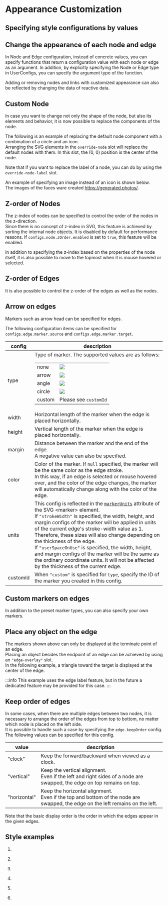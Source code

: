 # Appearance Customization

## Specifying style configurations by values

<demo-tabs :use-data="true">
<template v-slot:demo>
  <DemoConfigValue />
</template>
<template v-slot:source>

  <<< @/.vitepress/components/05_appearance/01/ConfigValue.vue

</template>
<template v-slot:data>

  <<< @/.vitepress/components/05_appearance/01/data.ts

</template>
</demo-tabs>

## Change the appearance of each node and edge

In Node and Edge configuration, instead of concrete values,
you can specify functions that return a configuration value
with each node or edge as an argument.
In addition, by explicitly specifying the Node or Edge type in
UserConfigs, you can specify the argument type of the function.

<demo-tabs :demo-height="250">
<template v-slot:demo>
  <DemoEachObject />
</template>
<template v-slot:source>

  <<< @/.vitepress/components/05_appearance/02/EachObject.vue{52-78}

</template>
</demo-tabs>

Adding or removing nodes and links with customized appearance can also
be reflected by changing the data of reactive data.


<demo-tabs :use-data="true" :demo-height="350">
<template v-slot:demo>
  <DemoEachObject2 />
</template>
<template v-slot:source>

  <<< @/.vitepress/components/05_appearance/03/EachObject2.vue

</template>
<template v-slot:data>

  <<< @/.vitepress/components/05_appearance/03/data.ts

</template>
</demo-tabs>


## Custom Node

In case you want to change not only the shape of the node, but
also its elements and behavior, it is now possible to replace
the components of the node.

The following is an example of replacing the default node
component with a combination of a circle and an icon.  
Arranging the SVG elements in the `override-node` slot will
replace the default nodes with them. In this slot, the (0, 0)
position is the center of the node.

Note that if you want to replace the label of a node, you can
do by using the `override-node-label` slot.

<demo-tabs :use-data="true">
<template v-slot:demo>
  <DemoCustomNode />
</template>
<template v-slot:source>

  <<< @/.vitepress/components/05_appearance/04/CustomNode.vue{29-53}

</template>
<template v-slot:data>

  <<< @/.vitepress/components/05_appearance/04/data.ts

</template>
</demo-tabs>

An example of specifying an image instead of an icon is shown below.  
The images of the faces ware created https://generated.photos/.

<demo-tabs :use-data="true">
<template v-slot:demo>
  <DemoCustomNodeWithImage />
</template>
<template v-slot:source>

  <<< @/.vitepress/components/05_appearance/05/CustomNodeWithImage.vue{29-67}

</template>
<template v-slot:data>

  <<< @/.vitepress/components/05_appearance/05/data.ts

</template>
</demo-tabs>

## Z-order of Nodes

The z-index of nodes can be specified to control the order of the
nodes in the z-direction.  
Since there is no concept of z-index in SVG, this feature is
achieved by sorting the internal node objects. It is disabled by
default for performance reasons. If `configs.node.zOrder.enabled`
is set to `true`, this feature will be enabled.

In addition to specifying the z-index based on the properties of
the node itself, it is also possible to move to the topmost when
it is mouse hovered or selected.

<demo-tabs :use-data="true" :demo-height="250">
<template v-slot:demo>
  <DemoZOrderOfNodes />
</template>
<template v-slot:source>

  <<< @/.vitepress/components/05_appearance/06/ZOrderOfNodes.vue{25-29}

</template>
<template v-slot:data>

  <<< @/.vitepress/components/05_appearance/06/data.ts

</template>
</demo-tabs>

## Z-order of Edges

It is also possible to control the z-order of the edges as well
as the nodes.

<demo-tabs :use-data="true" :demo-height="250">
<template v-slot:demo>
  <DemoZOrderOfEdges />
</template>
<template v-slot:source>

  <<< @/.vitepress/components/05_appearance/07/ZOrderOfEdges.vue{23-28}

</template>
<template v-slot:data>

  <<< @/.vitepress/components/05_appearance/07/data.ts

</template>
</demo-tabs>

## Arrow on edges

Markers such as arrow head can be specified for edges.

<demo-tabs :use-data="true">
<template v-slot:demo>
  <DemoArrow />
</template>
<template v-slot:source>

  <<< @/.vitepress/components/05_appearance/08/Arrow.vue{42-59}

</template>
<template v-slot:data>

  <<< @/.vitepress/components/05_appearance/08/data.ts

</template>
</demo-tabs>

The following configuration items can be specified for
`configs.edge.marker.source` and `configs.edge.marker.target`.

<div class="reference-table">

<table>
<thead>
  <tr>
    <th>config</th>
    <th>description</th>
  </tr>
</thead>
<tbody>
  <tr>
    <td>type</td>
    <td>
      Type of marker. The supported values are as follows:
      <table>
        <tr>
          <td>none</td>
          <td><img src="/examples/arrows/none.svg"></td>
        </tr>
        <tr>
          <td>arrow</td>
          <td><img src="/examples/arrows/arrow.svg"></td>
        </tr>
        <tr>
          <td>angle</td>
          <td><img src="/examples/arrows/angle.svg"></td>
        </tr>
        <tr>
          <td>circle</td>
          <td><img src="/examples/arrows/circle.svg"></td>
        </tr>
        <tr>
          <td>custom</td>
          <td>Please see <code>customId</code></td>
        </tr>
      </table>
    </td>
  </tr>
  <tr>
    <td>width</td>
    <td>Horizontal length of the marker when the edge is placed horizontally.</td>
  </tr>
  <tr>
    <td>height</td>
    <td>Vertical length of the marker when the edge is placed horizontally.</td>
  </tr>
  <tr>
    <td>margin</td>
    <td>
      Distance between the marker and the end of the edge.<br />
      A negative value can also be specified.
    </td>
  </tr>
  <tr>
    <td>color</td>
    <td>
      Color of the marker. If <code>null</code> specified, the marker will be the
      same color as the edge stroke.<br />
      In this way, if an edge is selected or mouse hovered over, and the color of
      the edge changes, the marker will automatically change along with the color
      of the edge.
    </td>
  </tr>
  <tr>
    <td>units</td>
    <td>
      This config is reflected in the
      <a href="https://developer.mozilla.org/en-US/docs/Web/SVG/Attribute/markerUnits" target="_blank" rel="noopener noreferrer"><code>markerUnits</code></a>
      attribute of the SVG &lt;marker&gt; element.<br />
      If <code>"strokeWidth"</code> is specified, the width, height, and margin
      configs of the marker will be applied in units of the current edge's
      stroke-width value as 1. Therefore, these sizes will also change depending
      on the thickness of the edge.<br />
      If <code>"userSpaceOnUse"</code> is specified, the width, height, and
      margin configs of the marker will be the same as the ordinary coordinate
      units. It will not be affected by the thickness of the current edge.
    </td>
  </tr>
  <tr>
    <td>customId</td>
    <td>
      When <code>"custom"</code> is specified for <code>type</code>, specify the
      ID of the marker you created in this config.
    </td>
  </tr>
</tbody>
</table>

</div>

## Custom markers on edges

In addition to the preset marker types, you can also specify your own markers.

<demo-tabs :use-data="true">
<template v-slot:demo>
  <DemoCustomMarker />
</template>
<template v-slot:source>

  <<< @/.vitepress/components/05_appearance/09/CustomMarker.vue{11-30,43-57}

</template>
<template v-slot:data>

  <<< @/.vitepress/components/05_appearance/09/data.ts

</template>
</demo-tabs>

## Place any object on the edge

The markers shown above can only be displayed at the terminate point
of an edge.  
Placing an object besides the endpoint of an edge can be achieved by
using an `"edge-overlay"` slot.  
In the following example, a triangle toward the target is displayed
at the center of the edge.

<demo-tabs :use-data="true">
<template v-slot:demo>
  <DemoPlaceObjectAtEdge />
</template>
<template v-slot:source>

  <<< @/.vitepress/components/05_appearance/10/PlaceObjectAtEdge.vue{59-67}

</template>
<template v-slot:data>

  <<< @/.vitepress/components/05_appearance/10/data.ts

</template>
</demo-tabs>

:::info
This example uses the edge label feature, but in the future a dedicated
feature may be provided for this case.
:::

## Keep order of edges

In some cases, when there are multiple edges between two nodes,
it is necessary to arrange the order of the edges from top to
bottom, no matter which node is placed on the left side.  
It is possible to handle such a case by specifying the
`edge.keepOrder` config.  
The following values can be specified for this config.

<div class="reference-table">

<table>
<thead>
  <tr>
    <th>value</th>
    <th>description</th>
  </tr>
</thead>
<tbody>
  <tr>
    <td>"clock"</td>
    <td>
      Keep the forward/backward when viewed as a clock.
    </td>
  </tr>
  <tr>
    <td>"vertical"</td>
    <td>
      Keep the vertical alignment.<br/>
      Even if the left and right sides of a node are swapped,
      the edge on top remains on top.
    </td>
  </tr>
  <tr>
    <td>"horizontal"</td>
    <td>
      Keep the horizontal alignment.<br/>
      Even if the top and bottom of the node are swapped,
      the edge on the left remains on the left.
    </td>
  </tr>
</tbody>
</table>

</div>

Note that the basic display order is the order in which the
edges appear in the given edges.

<demo-tabs :use-data="true" hint="Please try dragging the nodes to swap their positions and observe the behavior.">
<template v-slot:demo>
  <DemoEdgesKeepOrder />
</template>
<template v-slot:source>

  <<< @/.vitepress/components/05_appearance/12/EdgesKeepOrder.vue{25}

</template>
<template v-slot:data>

  <<< @/.vitepress/components/05_appearance/12/data.ts

</template>
</demo-tabs>

## Style examples

1.

<demo-tabs :use-data="true">
<template v-slot:demo>
  <DemoStyle1 />
</template>
<template v-slot:source>

<<< @/.vitepress/components/05_appearance/s01/Style1.vue

</template>
<template v-slot:data>

<<< @/.vitepress/components/05_appearance/s01/data.ts

</template>
</demo-tabs>

2.

<demo-tabs :use-data="true">
<template v-slot:demo>
  <DemoStyle2 />
</template>
<template v-slot:source>

<<< @/.vitepress/components/05_appearance/s02/Style2.vue

</template>
<template v-slot:data>

<<< @/.vitepress/components/05_appearance/s02/data.ts

</template>
</demo-tabs>

3.

<demo-tabs :use-data="true">
<template v-slot:demo>
  <DemoStyle3 />
</template>
<template v-slot:source>

<<< @/.vitepress/components/05_appearance/s03/Style3.vue

</template>
<template v-slot:data>

<<< @/.vitepress/components/05_appearance/s03/data.ts

</template>
</demo-tabs>

4.

<demo-tabs :use-data="true">
<template v-slot:demo>
  <DemoStyle4 />
</template>
<template v-slot:source>

<<< @/.vitepress/components/05_appearance/s04/Style4.vue

</template>
<template v-slot:data>

<<< @/.vitepress/components/05_appearance/s04/data.ts

</template>
</demo-tabs>

5.

<demo-tabs :use-data="true" hint="Click on a node to toggle its state. When both end nodes are active, the edge animation will move.">
<template v-slot:demo>
  <DemoStyle5 />
</template>
<template v-slot:source>

<<< @/.vitepress/components/05_appearance/s05/Style5.vue

</template>
<template v-slot:data>

<<< @/.vitepress/components/05_appearance/s05/data.ts

</template>
</demo-tabs>

6.

<demo-tabs :use-data="true">
<template v-slot:demo>
  <DemoStyle6 />
</template>
<template v-slot:source>

<<< @/.vitepress/components/05_appearance/s06/Style6.vue

</template>
<template v-slot:data>

<<< @/.vitepress/components/05_appearance/s06/data.ts

</template>
</demo-tabs>

<script setup>
import DemoConfigValue from '../.vitepress/components/05_appearance/01/ConfigValue.vue'
import DemoEachObject from '../.vitepress/components/05_appearance/02/EachObject.vue'
import DemoEachObject2 from '../.vitepress/components/05_appearance/03/EachObject2.vue'
import DemoCustomNode from '../.vitepress/components/05_appearance/04/CustomNode.vue'
import DemoCustomNodeWithImage from '../.vitepress/components/05_appearance/05/CustomNodeWithImage.vue'
import DemoZOrderOfNodes from '../.vitepress/components/05_appearance/06/ZOrderOfNodes.vue'
import DemoZOrderOfEdges from '../.vitepress/components/05_appearance/07/ZOrderOfEdges.vue'
import DemoArrow from '../.vitepress/components/05_appearance/08/Arrow.vue'
import DemoCustomMarker from '../.vitepress/components/05_appearance/09/CustomMarker.vue'
import DemoPlaceObjectAtEdge from '../.vitepress/components/05_appearance/10/PlaceObjectAtEdge.vue'
import DemoEdgesKeepOrder from '../.vitepress/components/05_appearance/12/EdgesKeepOrder.vue'

import DemoStyle1 from '../.vitepress/components/05_appearance/s01/Style1.vue'
import DemoStyle2 from '../.vitepress/components/05_appearance/s02/Style2.vue'
import DemoStyle3 from '../.vitepress/components/05_appearance/s03/Style3.vue'
import DemoStyle4 from '../.vitepress/components/05_appearance/s04/Style4.vue'
import DemoStyle5 from '../.vitepress/components/05_appearance/s05/Style5.vue'
import DemoStyle6 from '../.vitepress/components/05_appearance/s06/Style6.vue'
</script>
